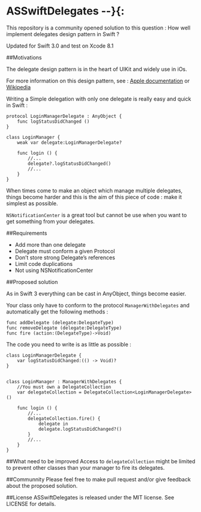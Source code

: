 # ASSwiftDelegates --}{:
This repository is a community opened solution to this question : How well implement delegates design pattern in Swift ? 

Updated for Swift 3.0 and test on Xcode 8.1

##Motivations

The delegate design pattern is in the heart of UIKit and widely use in iOs.

For more information on this design pattern, see : [Apple documentation](https://developer.apple.com/library/ios/documentation/General/Conceptual/DevPedia-CocoaCore/Delegation.html) or [Wikipedia](https://en.wikipedia.org/wiki/Delegation_pattern)

Writing a Simple delegation with only one delegate is really easy and quick in Swift :

```
protocol LoginManagerDelegate : AnyObject {
    func logStatusDidChanged ()
}

class LoginManager {
    weak var delegate:LoginManagerDelegate?
    
    func login () {
        //...
        delegate?.logStatusDidChanged()
        //...
    }
}
``` 

When times come to make an object which manage multiple delegates, things become harder and this is the aim of this piece of code : make it simplest as possible.

`NSNotificationCenter` is a great tool but cannot be use when you want to get something from your delegates. 

##Requirements

* Add more than one delegate
* Delegate must conform a given Protocol
* Don’t store strong Delegate’s references
* Limit code duplications
* Not using NSNotificationCenter


##Proposed solution

As in Swift 3 everything can be cast in AnyObject, things become easier.

Your class only have to conform to the protocol `ManagerWithDelegates` and automatically get the following methods :

```
func addDelegate (delegate:DelegateType)
func removeDelegate (delegate:DelegateType)
func fire (action:(DelegateType)->Void) 
```

The code you need to write is as little as possible :

```
class LoginManagerDelegate {
    var logStatusDidChanged:(() -> Void)?
}


class LoginManager : ManagerWithDelegates {
	//You must own a DelegateCollection
    var delegateCollection = DelegateCollection<LoginManagerDelegate> ()

    func login () {
        //...
        delegateCollection.fire() {
            delegate in
            delegate.logStatusDidChanged?()
        }
        //...
    }
}
```

##What need to be improved
Access to `delegateCollection` might be limited to prevent other classes than your manager to fire its delegates.

##Communnity
Please feel free to make pull request and/or give feedback about the proposed solution.


##License
ASSwiftDelegates is released under the MIT license. See LICENSE for details.
